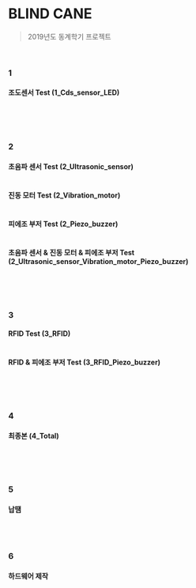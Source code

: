 # BLIND CANE
> 2019년도 동계학기 프로젝트

<br/>

### 1

#### 조도센서 Test (1_Cds_sensor_LED)


```

```

<br/>

<br/>

### 2

#### 초음파 센서 Test (2_Ultrasonic_sensor)


```

```


#### 진동 모터 Test (2_Vibration_motor)


```

```


#### 피에조 부저 Test (2_Piezo_buzzer)


```

```


#### 초음파 센서 & 진동 모터 & 피에조 부저 Test (2_Ultrasonic_sensor_Vibration_motor_Piezo_buzzer)

```

```

<br/>

<br/>

### 3

#### RFID Test (3_RFID)


```

```

#### RFID & 피에조 부저 Test (3_RFID_Piezo_buzzer)


```

```

<br/>

<br/>

### 4

#### 최종본 (4_Total)


```

```

<br/>

<br/>

### 5

#### 납땜

<br/>

<br/>

### 6

#### 하드웨어 제작

<br/>
